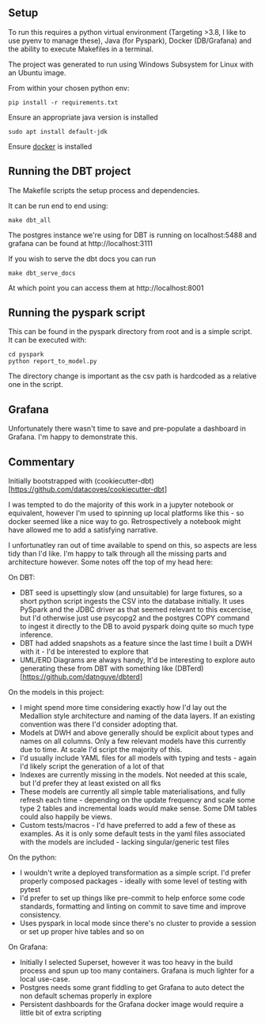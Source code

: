 ## Setup

To run this requires a python virtual environment (Targeting >3.8, I like to use pyenv to manage these), Java (for Pyspark), Docker (DB/Grafana) and the ability to execute Makefiles in a terminal.

The project was generated to run using Windows Subsystem for Linux with an Ubuntu image.

From within your chosen python env:

```
pip install -r requirements.txt
```

Ensure an appropriate java version is installed

```
sudo apt install default-jdk
```

Ensure [docker](https://docs.docker.com/engine/install/ubuntu/) is installed

## Running the DBT project

The Makefile scripts the setup process and dependencies.

It can be run end to end using:

```
make dbt_all
```

The postgres instance we're using for DBT is running on localhost:5488 and grafana can be found at http://localhost:3111

If you wish to serve the dbt docs you can run

```
make dbt_serve_docs
```

At which point you can access them at http://localhost:8001

## Running the pyspark script

This can be found in the pyspark directory from root and is a simple script. It can be executed with:

```
cd pyspark
python report_to_model.py 
```

The directory change is important as the csv path is hardcoded as a relative one in the script.

## Grafana

Unfortunately there wasn't time to save and pre-populate a dashboard in Grafana. I'm happy to demonstrate this.

## Commentary

Initially bootstrapped with (cookiecutter-dbt)[https://github.com/datacoves/cookiecutter-dbt]

I was tempted to do the majority of this work in a jupyter notebook or equivalent, however I'm used to spinning up local platforms like this - so docker seemed like a nice way to go. Retrospectively a notebook might have allowed me to add a satisfying narrative.

I unfortunatley ran out of time available to spend on this, so aspects are less tidy than I'd like. I'm happy to talk through all the missing parts and architecture however. Some notes off the top of my head here:

On DBT:

- DBT seed is upsettingly slow (and unsuitable) for large fixtures, so a short python script ingests the CSV into the database initially. It uses PySpark and the JDBC driver as that seemed relevant to this excercise, but I'd otherwise just use psycopg2 and the postgres COPY command to ingest it directly to the DB to avoid pyspark doing quite so much type inference.
- DBT had added snapshots as a feature since the last time I built a DWH with it - I'd be interested to explore that
- UML/ERD Diagrams are always handy, It'd be interesting to explore auto generating these from DBT with something like (DBTerd)[https://github.com/datnguye/dbterd]

On the models in this project:

- I might spend more time considering exactly how I'd lay out the Medallion style architecture and naming of the data layers. If an existing convention was there I'd consider adopting that.
- Models at DWH and above generally should be explicit about types and names on all columns. Only a few relevant models have this currently due to time. At scale I'd script the majority of this.
- I'd usually include YAML files for all models with typing and tests - again I'd likely script the generation of a lot of that
- Indexes are currently missing in the models. Not needed at this scale, but I'd prefer they at least existed on all fks
- These models are currently all simple table materialisations, and fully refresh each time - depending on the update frequency and scale some type 2 tables and incremental loads would make sense. Some DM tables could also happily be views.
- Custom tests/macros - I'd have preferred to add a few of these as examples. As it is only some default tests in the yaml files associated with the models are included - lacking singular/generic test files

On the python:

- I wouldn't write a deployed transformation as a simple script. I'd prefer properly composed packages - ideally with some level of testing with pytest
- I'd prefer to set up things like pre-commit to help enforce some code standards, formatting and linting on commit to save time and improve consistency.
- Uses pyspark in local mode since there's no cluster to provide a session or set up proper hive tables and so on

On Grafana:

- Initially I selected Superset, however it was too heavy in the build process and spun up too many containers. Grafana is much lighter for a local use-case.
- Postgres needs some grant fiddling to get Grafana to auto detect the non default schemas properly in explore
- Persistent dashboards for the Grafana docker image would require a little bit of extra scripting
